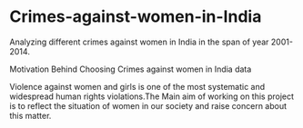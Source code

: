 # Crimes-against-women-in-India
Analyzing different crimes against women in India in the span of year 2001-2014.


Motivation Behind Choosing Crimes against women in India data

Violence against women and girls is one of the most systematic and widespread human rights violations.The Main aim of working on this project is to reflect the situation of women in our society and raise concern about this matter.
